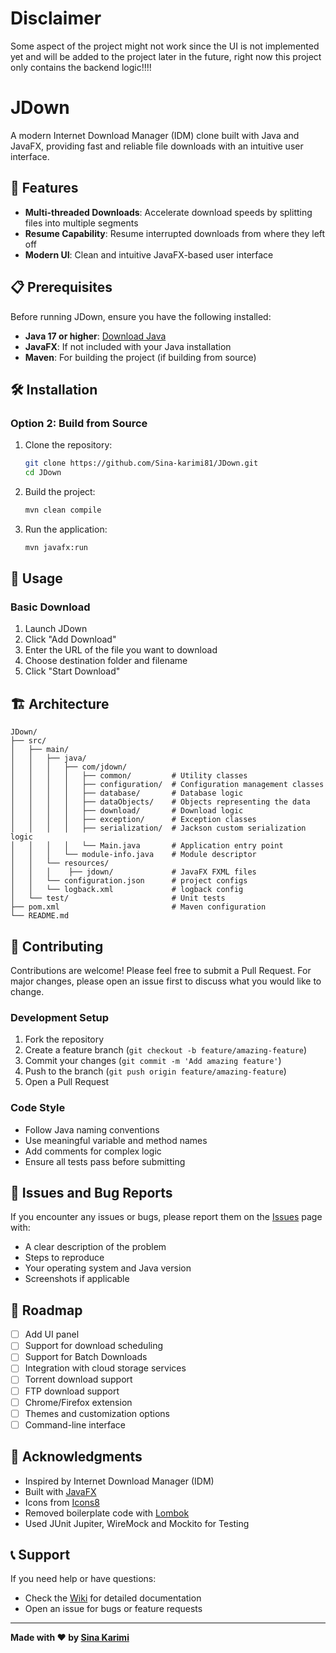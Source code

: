 # Disclaimer

Some aspect of the project might not work since the UI is not implemented yet and will be added to the project later in the future, right now this project only contains the backend logic!!!!

# JDown

A modern Internet Download Manager (IDM) clone built with Java and JavaFX, providing fast and reliable file downloads with an intuitive user interface.

## 🚀 Features

- **Multi-threaded Downloads**: Accelerate download speeds by splitting files into multiple segments
- **Resume Capability**: Resume interrupted downloads from where they left off
- **Modern UI**: Clean and intuitive JavaFX-based user interface

## 📋 Prerequisites

Before running JDown, ensure you have the following installed:

- **Java 17 or higher**: [Download Java](https://www.oracle.com/java/technologies/javase-downloads.html)
- **JavaFX**: If not included with your Java installation
- **Maven**: For building the project (if building from source)

## 🛠️ Installation

### Option 2: Build from Source
1. Clone the repository:
   ```bash
   git clone https://github.com/Sina-karimi81/JDown.git
   cd JDown
   ```

2. Build the project:
   ```bash
   mvn clean compile
   ```

3. Run the application:
   ```bash
   mvn javafx:run
   ```

## 🎯 Usage

### Basic Download
1. Launch JDown
2. Click "Add Download"
3. Enter the URL of the file you want to download
4. Choose destination folder and filename
5. Click "Start Download"

## 🏗️ Architecture

```
JDown/
├── src/
│   ├── main/
│   │   ├── java/
│   │   │   ├── com/jdown/
│   │   │   │   ├── common/         # Utility classes
│   │   │   │   ├── configuration/  # Configuration management classes
│   │   │   │   ├── database/       # Database logic
│   │   │   │   ├── dataObjects/    # Objects representing the data
│   │   │   │   ├── download/       # Download logic
│   │   │   │   ├── exception/      # Exception classes
│   │   │   │   ├── serialization/  # Jackson custom serialization logic
│   │   │   │   └── Main.java       # Application entry point
│   │   │   └── module-info.java    # Module descriptor
│   │   └── resources/
│   │   │    ├── jdown/             # JavaFX FXML files
│   │   └── configuration.json      # project configs
│   │   └── logback.xml             # logback config
│   └── test/                       # Unit tests
├── pom.xml                         # Maven configuration
└── README.md
```

## 🤝 Contributing

Contributions are welcome! Please feel free to submit a Pull Request. For major changes, please open an issue first to discuss what you would like to change.

### Development Setup
1. Fork the repository
2. Create a feature branch (`git checkout -b feature/amazing-feature`)
3. Commit your changes (`git commit -m 'Add amazing feature'`)
4. Push to the branch (`git push origin feature/amazing-feature`)
5. Open a Pull Request

### Code Style
- Follow Java naming conventions
- Use meaningful variable and method names
- Add comments for complex logic
- Ensure all tests pass before submitting

## 🐛 Issues and Bug Reports

If you encounter any issues or bugs, please report them on the [Issues](https://github.com/Sina-karimi81/JDown/issues) page with:
- A clear description of the problem
- Steps to reproduce
- Your operating system and Java version
- Screenshots if applicable

## 🎯 Roadmap

- [ ] Add UI panel
- [ ] Support for download scheduling
- [ ] Support for Batch Downloads
- [ ] Integration with cloud storage services
- [ ] Torrent download support
- [ ] FTP download support
- [ ] Chrome/Firefox extension
- [ ] Themes and customization options
- [ ] Command-line interface

## 🙏 Acknowledgments

- Inspired by Internet Download Manager (IDM)
- Built with [JavaFX](https://openjfx.io/)
- Icons from [Icons8](https://icons8.com/)
- Removed boilerplate code with [Lombok](https://github.com/projectlombok/lombok)
- Used JUnit Jupiter, WireMock and Mockito for Testing

## 📞 Support

If you need help or have questions:
- Check the [Wiki](https://github.com/Sina-karimi81/JDown/wiki) for detailed documentation
- Open an issue for bugs or feature requests

---

**Made with ❤️ by [Sina Karimi](https://github.com/Sina-karimi81)**
